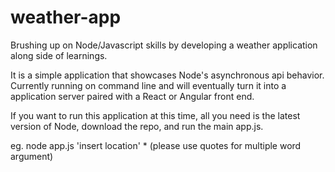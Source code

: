 # weather-app
Brushing up on Node/Javascript skills by developing a weather application along side of learnings.

It is a simple application that showcases Node's asynchronous api behavior.  Currently running on command line and will eventually turn it into a application server paired with a React or Angular front end.

If you want to run this application at this time, all you need is the latest version of Node, download the repo, and run the main app.js.

eg. node app.js 'insert location' * (please use quotes for multiple word argument)
